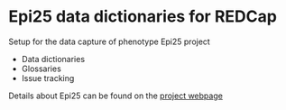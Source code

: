 # Epi25 data dictionaries for REDCap

Setup for the data capture of phenotype Epi25 project
- Data dictionaries
- Glossaries
- Issue tracking

Details about Epi25 can be found on the [project webpage](https://www.epi-25.org) 

